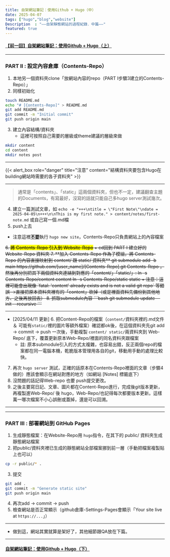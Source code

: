 ```yaml
---
title: 自架網站筆記：使用Github + Hugo（中）
date: 2025-04-07
tags: ["hugo","blog","website"]
Description  : "——自架靜態網站的過程紀錄．中篇——"
featured: true
---
```


#### [【前一回】自架網站筆記：使用Github + Hugo（上）](https://ah-devworks.github.io/notes/website/create_static_web_1/)

---

### PART II : 設定內容倉庫（Contents-Repo）
1. 本地另一個資料夾clone「放網站內容的repo（PART I步驟3建立的Contents-Repo）」
2. 同樣初始化
```bash
touch README.md
echo "# [Contents-Repo]" > README.md
git add README.md
git commit -m "Initial commit"
git push origin main
```
3. 建立內容結構/資料夾
   + 這裡可按照自己需要的層級或theme建議的層級來做
```bash
mkdir content
cd content
mkdir notes post
```
---

{{< alert_box role="danger" title="注意" content="結構資料夾要包含Hugo在building網站時需要的各子資料夾" >}}

---

> 通常是「contents」、「static」這兩個資料夾，但也不一定，建議翻查主題的Documents，有寫最好，沒寫的話就只能自己多hugo server測試幾次。


4. 建立一篇測試文章，如 `echo -e "+++\ntitle = \"First Note\"\ndate = 2025-04-05\n+++\n\nThis is my first note." > content/notes/first-note.md` 或自己寫一個.md檔
5. push上去
+ 注意這裡<b><u>不要</b></u>執行 `hugo new site`，Contents-Repo只負責網站上的內容檔案


<s>
6. <mark>將 Contents-Repo 引入到 Website-Repo</mark>
   + cd回到 PART I 建立好的 Website-Repo 資料夾
7. **加入 Contents-Repo 作為子模組，將 Contents-Repo 的內容直接映射到 content/ 跟 static/ 資料夾**
git submodule add -b main https://github.com/[user_name]/[Contents-Repo].git Contents-Repo
，然後再分別把其下兩個資料夾連結到對應的「content/」「static/」:
ln -s Contents-Repo/content content
ln -s Contents-Repo/static static
+ 注意：這裡可能會出現像 `fatal: 'content' already exists and is not a valid git repo` 等錯誤-->直接把原本資料夾裡有的「content」砍掉（或是裡面資料先備份到其他地方、之後再放回去）
8. 抓取submodule內容
```bash
git submodule update --init --recursive
```
</s>

---

+ [2025/04/11 更新] 
  6. 把Content-Repo的檔案（`content/`資料夾裡的.md文件 ＆ 可能有`static/`裡的圖片等額外檔案）確認都ok後，在這個資料夾先git add -> commit -> push 一次後，手動複製 `content/ static/`兩資料夾到 Web-Repo/ 底下，覆蓋更新原本Web-Repo/裡面的同名資料夾跟檔案
     + 註: 原本submodule引入的方式太複雜，也容易出錯，反正兩個repo的檔案都在同一電腦本機，乾脆版本管理用各自的git，移動用手動的處理比較快。

7. 再次 `hugo server` 測試，正確的話原本在Contents-Repo裡面的文章（步驟4做的）應該會顯示在網站對應的地方（如網站 [Notes] 標籤底下）
8.  沒問題的話記得Web-repo 也要 push提交更改。
9.  之後主要寫日記、文章、圖片都在Content-Repo進行，完成後git版本更新，再複製進Web-Repo/ 後 hugo，Web-Repo/也記得每次都要版本更新。這樣萬一哪次檔案不小心誤刪或蓋掉，還是可以回溯。

---
---

### PART III : 部署網站到 GitHub Pages
1. 生成靜態檔案：在Website-Repo用 `hugo`指令，在其下的 public/ 資料夾生成靜態網站檔案
2. 把public/資料夾裡已生成的靜態網站全部檔案挪到前一層（手動把檔案複製貼上也可以）
```bash
cp -r public/* .
```
3. 提交 
```bash
git add .
git commit -m "Generate static site"
git push origin main
```
4. 再次add -> commit -> push
5. 檢查網站是否正常顯示（github倉庫-Settings-Pages會顯示「Your site live at `https://...`」）

---

+ 做到這，網站其實就算是架好了，其他細節跟QA放在下篇。

---

#### [自架網站筆記：使用Github + Hugo（下）](https://ah-devworks.github.io/notes/website/create_static_web_3/)
